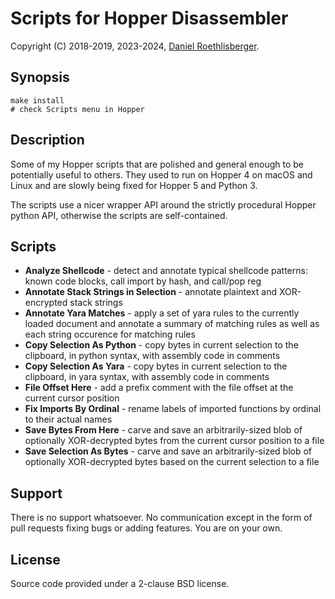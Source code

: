# Scripts for Hopper Disassembler

Copyright (C) 2018-2019, 2023-2024, [Daniel Roethlisberger](//daniel.roe.ch/).

## Synopsis

    make install
    # check Scripts menu in Hopper

## Description

Some of my Hopper scripts that are polished and general enough to be
potentially useful to others.  They used to run on Hopper 4 on macOS and
Linux and are slowly being fixed for Hopper 5 and Python 3.

The scripts use a nicer wrapper API around the strictly procedural Hopper
python API, otherwise the scripts are self-contained.

## Scripts

-   **Analyze Shellcode** - detect and annotate typical shellcode patterns:
    known code blocks, call import by hash, and call/pop reg
-   **Annotate Stack Strings in Selection** - annotate plaintext and
    XOR-encrypted stack strings
-   **Annotate Yara Matches** - apply a set of yara rules to the currently
    loaded document and annotate a summary of matching rules as well as each
    string occurence for matching rules
-   **Copy Selection As Python** - copy bytes in current selection to the
    clipboard, in python syntax, with assembly code in comments
-   **Copy Selection As Yara** - copy bytes in current selection to the
    clipboard, in yara syntax, with assembly code in comments
-   **File Offset Here** - add a prefix comment with the file offset at the
    current cursor position
-   **Fix Imports By Ordinal** - rename labels of imported functions by ordinal
    to their actual names
-   **Save Bytes From Here** - carve and save an arbitrarily-sized blob of
    optionally XOR-decrypted bytes from the current cursor position to a file
-   **Save Selection As Bytes** - carve and save an arbitrarily-sized blob of
    optionally XOR-decrypted bytes based on the current selection to a file

## Support

There is no support whatsoever.  No communication except in the form of pull
requests fixing bugs or adding features.  You are on your own.

## License

Source code provided under a 2-clause BSD license.
